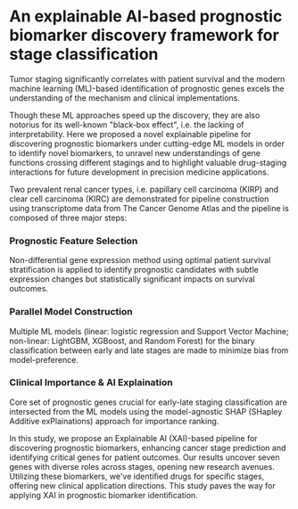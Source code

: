 # An explainable AI-based prognostic biomarker discovery framework for stage classification

Tumor staging significantly correlates with patient survival and the modern machine learning (ML)-based identification of prognostic genes excels the understanding of the mechanism and clinical implementations. 

Though these ML approaches speed up the discovery, they are also notorius for its well-known "black-box effect", i.e. the lacking of interpretability. Here we proposed a novel explainable pipeline for discovering prognostic biomarkers under cutting-edge ML models in order to identify novel biomarkers, to unravel new understandings of gene functions crossing different stagings and to highlight valuable drug-staging interactions for future development in precision medicine applications. 

Two prevalent renal cancer types, i.e. papillary cell carcinoma (KIRP) and clear cell carcinoma (KIRC) are demonstrated for pipeline construction using transcriptome data from The Cancer Genome Atlas and the pipeline is composed of three major steps:

### Prognostic Feature Selection
Non-differential gene expression method using optimal patient survival stratification is applied to identify prognostic candidates with subtle expression changes but statistically significant impacts on survival outcomes.

### Parallel Model Construction
Multiple ML models (linear: logistic regression and Support Vector Machine; non-linear: LightGBM, XGBoost, and Random Forest) for the binary classification between early and late stages are made to minimize bias from model-preference.

### Clinical Importance & AI Explaination
Core set of prognostic genes crucial for early-late staging classification are intersected from the ML models using the model-agnostic SHAP (SHapley Additive exPlainations) approach for importance ranking.

In this study, we propose an Explainable AI (XAI)-based pipeline for discovering prognostic biomarkers, enhancing cancer stage prediction and identifying critical genes for patient outcomes. Our results uncover seven genes with diverse roles across stages, opening new research avenues. Utilizing these biomarkers, we've identified drugs for specific stages, offering new clinical application directions. This study paves the way for applying XAI in prognostic biomarker identification.



